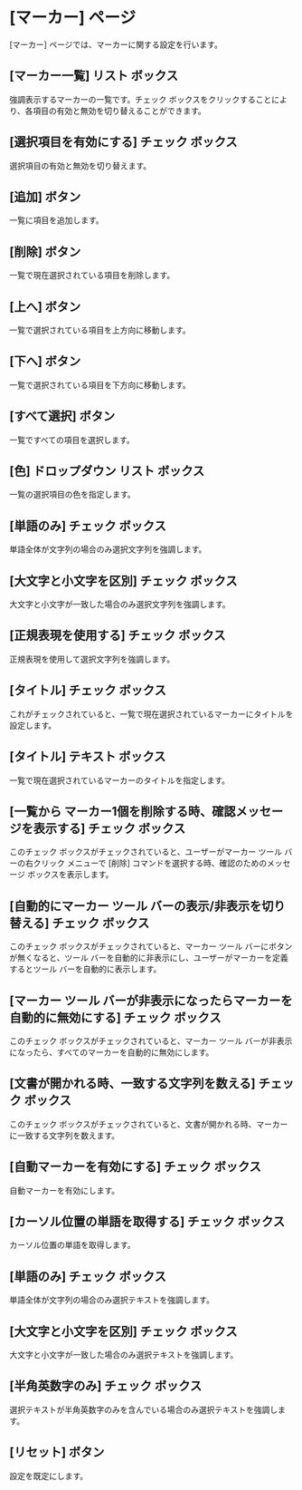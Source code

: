 # \[マーカー] ページ

\[マーカー] ページでは、マーカーに関する設定を行います。

## [マーカー一覧\] リスト ボックス

強調表示するマーカーの一覧です。チェック ボックスをクリックすることにより、各項目の有効と無効を切り替えることができます。

## \[選択項目を有効にする\] チェック ボックス

選択項目の有効と無効を切り替えます。

## \[追加\] ボタン

一覧に項目を追加します。

## \[削除\] ボタン

一覧で現在選択されている項目を削除します。

## \[上へ\] ボタン

一覧で選択されている項目を上方向に移動します。

## \[下へ\] ボタン

一覧で選択されている項目を下方向に移動します。

## \[すべて選択\] ボタン

一覧ですべての項目を選択します。

## \[色\] ドロップダウン リスト ボックス

一覧の選択項目の色を指定します。

## \[単語のみ\] チェック ボックス

単語全体が文字列の場合のみ選択文字列を強調します。

## \[大文字と小文字を区別\] チェック ボックス

大文字と小文字が一致した場合のみ選択文字列を強調します。

## \[正規表現を使用する\] チェック ボックス

正規表現を使用して選択文字列を強調します。

## \[タイトル\] チェック ボックス

これがチェックされていると、一覧で現在選択されているマーカーにタイトルを設定します。

## \[タイトル\] テキスト ボックス

一覧で現在選択されているマーカーのタイトルを指定します。

## \[一覧から マーカー1個を削除する時、確認メッセージを表示する\] チェック ボックス

このチェック ボックスがチェックされていると、ユーザーがマーカー ツール バーの右クリック メニューで \[削除\] コマンドを選択する時、確認のためのメッセージ ボックスを表示します。

## \[自動的にマーカー ツール バーの表示/非表示を切り替える\] チェック ボックス

このチェック ボックスがチェックされていると、マーカー ツール バーにボタンが無くなると、ツール バーを自動的に非表示にし、ユーザーがマーカーを定義するとツール バーを自動的に表示します。

## \[マーカー ツール バーが非表示になったらマーカーを自動的に無効にする\] チェック ボックス

このチェック ボックスがチェックされていると、マーカー ツール バーが非表示になったら、すべてのマーカーを自動的に無効にします。

## \[文書が開かれる時、一致する文字列を数える\] チェック ボックス

このチェック ボックスがチェックされていると、文書が開かれる時、マーカーに一致する文字列を数えます。

## \[自動マーカーを有効にする\] チェック ボックス

自動マーカーを有効にします。

## \[カーソル位置の単語を取得する\] チェック ボックス

カーソル位置の単語を取得します。

## \[単語のみ\] チェック ボックス

単語全体が文字列の場合のみ選択テキストを強調します。

## \[大文字と小文字を区別\] チェック ボックス

大文字と小文字が一致した場合のみ選択テキストを強調します。

## \[半角英数字のみ\] チェック ボックス

選択テキストが半角英数字のみを含んでいる場合のみ選択テキストを強調します。

## \[リセット\] ボタン

設定を既定にします。
